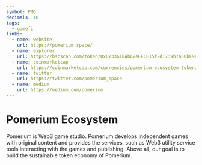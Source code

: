 ```yaml
---
symbol: PMG
decimals: 18
tags:
  - gamefi
links:
  - name: website
    url: https://pomerium.space/
  - name: explorer
    url: https://bscscan.com/token/0x0733618Ab62eEEC815f2d1739b7a50bF9E74d8a2
  - name: coinmarketcap
    url: https://coinmarketcap.com/currencies/pomerium-ecosystem-token/
  - name: twitter
    url: https://twitter.com/pomerium_space
  - name: medium
    url: https://medium.com/pomerium
---
```


# Pomerium Ecosystem

Pomerium is Web3 game studio. Pomerium develops independent games with original content and provides the services, such as Web3 utility service tools interacting with the games and publishing. Above all, our goal is to build the sustainable token economy of Pomerium.
